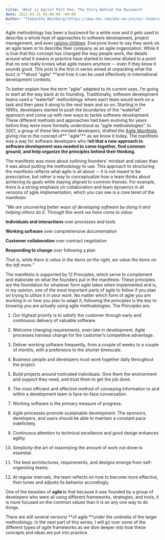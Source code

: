 ```yaml
---
title: 'What is Agile? Part One: The Story Behind the Buzzword'
date: 2021-03-25 06:00:00 -04:00
Author: "[Samantha Weinberg](https://www.dai.com/who-we-are/our-team/samantha-weinberg)"
---
```


Agile methodology has been a buzzword for a while now and it gets used to describe a whole host of approaches to software development, project management, and even [raising children](https://www.ted.com/talks/bruce_feiler_agile_programming_for_your_family?language=en). Everyone loves to say they work on an agile team or to describe their company as an agile organization. While it is true that this concept has changed the way people work, the details around what it means in practice have started to become diluted to a point that no one really knows what agile means anymore -- even if they know it sounds good. This post is the first in series aimed at unpacking what the buzz is **about “agile” **and how it can be used effectively in international development contexts.

<!--more-->

To better explain how the term "agile" adapted to its current uses, I’m going to start all the way back at its founding. Traditionally, software development teams used a "waterfall" methodology where each team would work on a task and then pass it along to the next team and so on. Starting in the 1990s, developers started to push the boundaries of the “waterfall” approach and come up with new ways to tackle software development. These different methods and approaches had been evolving for years before they were more formally understood as “agile methodologies”. In 2001, a group of these like-minded developers, drafted the [Agile Manifesto](http://agilemanifesto.org/) giving rise to the concept of** "agile"** as we know it today. The manifesto was a way for software developers who f**elt that a new approach to software development was needed to come together, find common ground, and help organize the principles behind their thinking.**

The manifesto was more about outlining founders' mindset and values than it was about putting the methodology to use. This approach to structuring the manifesto reflects what agile is all about -- it is not meant to be prescriptive, but rather a way to conceptualize how a team thinks about achieving its goals while staying aligned to common themes. For example, there is a strong emphasis on collaboration and team dynamics in all versions of agile implementation, which you can see is a core tenet of the manifesto:

*“We are uncovering better ways of developing software by doing it and helping others do it. Through this work we have come to value:*

**Individuals and interactions** over processes and tools

**Working software** over comprehensive documentation

**Customer collaboration** over contract negotiation

**Responding to change** over following a plan

*That is, while there is value in the items on the right, we value the items on the left more.”*

The manifesto is supported by 12 Principles,  which serve to complement and elaborate on what the founders put in the manifesto. These principles are the foundation for whatever form agile takes when implemented and is, in my opinion, one of the most important parts of agile to follow if you plan on trying to utilize it in your work. No matter which form of agile you are working in or how you plan to adapt it, following the principles is the key to knowing you are actually using agile methodologies. The Principles are:

 1. Our highest priority is to satisfy the customer through early and continuous delivery of valuable software.

 2. Welcome changing requirements, even late in development. Agile processes harness change for the customer’s competitive advantage.

 3. Deliver working software frequently, from a couple of weeks to a couple of months, with a preference to the shorter timescale.

 4. Business people and developers must work together daily throughout the project.

 5. Build projects around motivated individuals. Give them the environment and support they need, and trust them to get the job done.

 6. The most efficient and effective method of conveying information to and within a development team is face-to-face conversation.

 7. Working software is the primary measure of progress.

 8. Agile processes promote sustainable development. The sponsors, developers, and users should be able to maintain a constant pace indefinitely.

 9. Continuous attention to technical excellence and good design enhances agility.

10. Simplicity–the art of maximizing the amount of work not done–is essential.

11. The best architectures, requirements, and designs emerge from self-organizing teams.

12. At regular intervals, the team reflects on how to become more effective, then tunes and adjusts its behavior accordingly.

One of the beauties of **agile i**s that because it was founded by a group of developers who were all using different frameworks, strategies, and tools, it is more focused on the common values than it is on any one way to do things.

There are still several versions **of agile **under the umbrella of the larger methodology. In the next part of this series, I will go over some of the different types of agile frameworks as we dive deeper into how these concepts and ideas are put into practice.